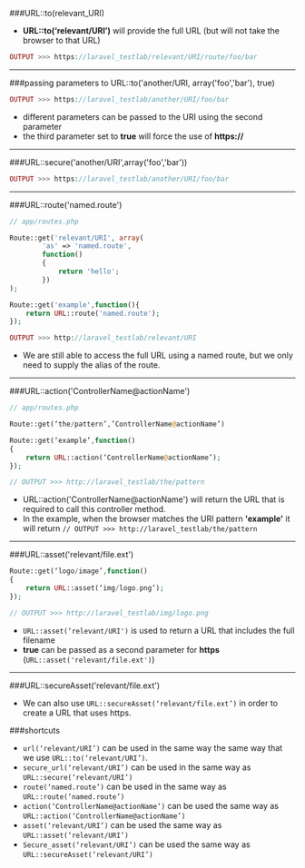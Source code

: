 ###URL::to(relevant_URI)
* **URL::to(‘relevant/URI’)** will provide the full URL (but will not take the browser to that URL)


```php
OUTPUT >>> https://laravel_testlab/relevant/URI/route/foo/bar
```

___

###passing parameters to URL::to('another/URI, array('foo','bar'), true)

```php
OUTPUT >>> https://laravel_testlab/another/URI/foo/bar
```
 
* different parameters can be passed to the URI using the second parameter
* the third parameter set to **true** will force the use of **https://**

___

###URL::secure('another/URI',array('foo','bar'))


```php
OUTPUT >>> https://laravel_testlab/another/URI/foo/bar
```

___

###URL::route('named.route')

```php
// app/routes.php

Route::get('relevant/URI', array(
        'as' => 'named.route',
        function()
        {
            return 'hello';
        })
);

Route::get('example',function(){
    return URL::route('named.route');
});
```

```php
OUTPUT >>> http://laravel_testlab/relevant/URI
```

* We are still able to access the full URL using a named route, but we only need to supply the alias of the route.

___

###URL::action('ControllerName@actionName')

```php
// app/routes.php

Route::get(‘the/pattern’,’ControllerName@actionName’)

Route::get(‘example’,function()
{ 
	return URL::action(‘ControllerName@actionName’);
});
```

```php
// OUTPUT >>> http://laravel_testlab/the/pattern
```

* URL::action('ControllerName@actionName') will return the URL that is required to call this controller method.
* In the example, when the browser matches the URI pattern **'example'** it will return
`// OUTPUT >>> http://laravel_testlab/the/pattern` 

___

###URL::asset('relevant/file.ext')

```php
Route::get(‘logo/image’,function()
{ 
	return URL::asset(‘img/logo.png’); 
});
```

```php
// OUTPUT >>> http://laravel_testlab/img/logo.png
```

* `URL::asset(‘relevant/URI')` is used to return a URL that includes the full filename 
* **true** can be passed as a second parameter for **https** (`URL::asset('relevant/file.ext')`)

___

###URL::secureAsset('relevant/file.ext')

* We can also use `URL::secureAsset(‘relevant/file.ext’)` in order to create a URL that uses https.

###shortcuts

* `url(‘relevant/URI’)` can be used in the same way the same way that we use `URL::to(‘relevant/URI’)`.
* `secure_url(‘relevant/URI’)` can be used in the same way as `URL::secure(‘relevant/URI’)`
* `route(‘named.route’)` can be used in the same way as `URL::route(‘named.route’)`
* `action(‘ControllerName@actionName’)` can be used the same way as `URL::action(‘ControllerName@actionName’)`
* `asset(‘relevant/URI’)` can be used the same way as `URL::asset(‘relevant/URI’)`
* `Secure_asset(‘relevant/URI’)` can be used the same way as `URL::secureAsset(‘relevant/URI’)`
